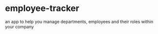 # employee-tracker
an app to help you manage departments, employees and their roles within your company
